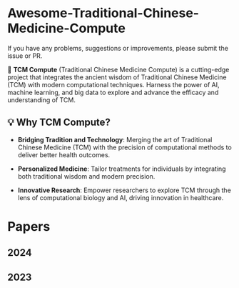 # Awesome-Traditional-Chinese-Medicine-Compute

If you have any problems, suggestions or improvements, please submit the issue or PR.

🚀 **TCM Compute** (Traditional Chinese Medicine Compute) is a cutting-edge project that integrates the ancient wisdom of Traditional Chinese Medicine (TCM) with modern computational techniques. Harness the power of AI, machine learning, and big data to explore and advance the efficacy and understanding of TCM.

## 💡 Why TCM Compute?

- **Bridging Tradition and Technology**: Merging the art of Traditional Chinese Medicine (TCM) with the precision of computational methods to deliver better health outcomes.

- **Personalized Medicine**: Tailor treatments for individuals by integrating both traditional wisdom and modern precision.

- **Innovative Research**: Empower researchers to explore TCM through the lens of computational biology and AI, driving innovation in healthcare.

# Papers

## 2024

## 2023
